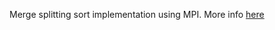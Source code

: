 Merge splitting sort implementation using MPI. More info [here](https://www.overleaf.com/read/vqmkkpnwkzgy)
